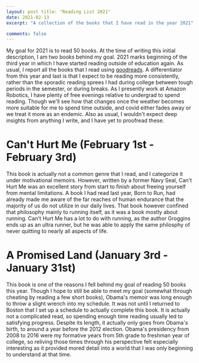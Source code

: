 ```yaml
--- 
layout: post title: "Reading List 2021" 
date: 2021-02-13 
excerpt: "A collection of the books that I have read in the year 2021"

comments: false 
---
```


My goal for 2021 is to read 50 books. At the time of writing this initial
description, I am two books behind my goal. 2021 marks beginning of the third year in
which I have started reading outside of education again. As usual, I report all the
books that I read using [goodreads](https://www.goodreads.com/review/list/104759146).
A differentiator from this year and last is that I expect to be reading more consistently,
rather than the sporadic reading sprees I had during college between tough periods
in the semester, or during breaks. As I presently work at Amazon Robotics, I have
plenty of free evenings relative to undergrad to spend reading. Though we'll
see how that changes once the weather becomes more suitable for me to spend time
outside, and covid either fades away or we treat it more as an endemic. Also as usual,
I wouldn't expect deep insights from anything I write, and I have yet to proofread
these.

# Can't Hurt Me (February 1st - February 3rd)

This book is actually not a common genre that I read, and I categorize it
under motivational memoirs. However, written by a former Navy Seal, Can't Hurt
Me was an excellent story from start to finish about freeing yourself from
mental limitations. A book I had read last year, Born to Run, had already
made me aware of the far reaches of human endurance that the majority of
us do not utilize in our daily lives. That book however confined that philosophy
mainly to running itself, as it was a book mostly about running. Can't Hurt Me
has a lot to do with running, as the author Groggins ends up as an ultra runner,
but he was able to apply the same philosphy of never quitting to nearly all
aspects of life. 

# A Promised Land (January 3rd - January 31st)

This book is one of the reasons I fell behind my goal of reading 50 books this
year. Though I hope to still be able to meet my goal (somewhat through cheating
by reading a few short books), Obama's memoir was long enough to throw a slight
wrench into my schedule. It was not until I returned to Boston that I set up
a schedule to actually complete this book. It is actually not a complicated read,
so spending enough time reading usually led to satisfying progress. Despite its
length, it actually only goes from Obama's birth, to around a year before the
2012 election. Obama's presidency from 2008 to 2016 were my formative years
from 5th grade to freshman year of college, so reliving those times through
his perspective felt especially interesting as it provided mored detail into
a world that I was only beginning to understand at that time. 

